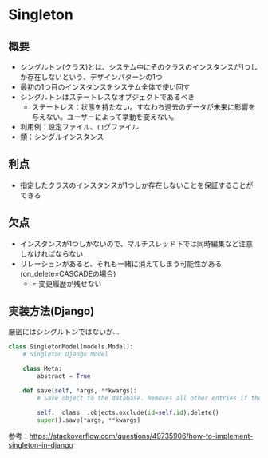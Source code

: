# Singleton
## 概要
- シングルトン(クラス)とは、システム中にそのクラスのインスタンスが1つしか存在しないという、デザインパターンの1つ
- 最初の1つ目のインスタンスをシステム全体で使い回す
- シングルトンはステートレスなオブジェクトであるべき
  - ステートレス：状態を持たない。すなわち過去のデータが未来に影響を与えない。ユーザーによって挙動を変えない。
- 利用例：設定ファイル、ログファイル
- 類：シングルインスタンス

## 利点
- 指定したクラスのインスタンスが1つしか存在しないことを保証することができる

## 欠点
- インスタンスが1つしかないので、マルチスレッド下では同時編集など注意しなければならない
- リレーションがあると、それも一緒に消えてしまう可能性がある(on_delete=CASCADEの場合)
  - = 変更履歴が残せない

## 実装方法(Django)
厳密にはシングルトンではないが...
```python
class SingletonModel(models.Model):
    # Singleton Django Model

    class Meta:
        abstract = True

    def save(self, *args, **kwargs):
        # Save object to the database. Removes all other entries if there are any.

        self.__class__.objects.exclude(id=self.id).delete()
        super().save(*args, **kwargs)
```
参考：https://stackoverflow.com/questions/49735906/how-to-implement-singleton-in-django

